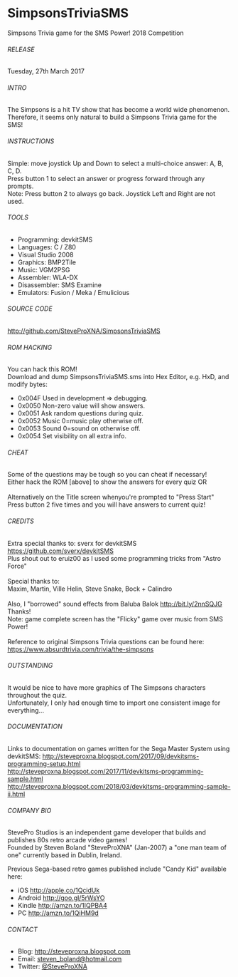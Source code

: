 # SimpsonsTriviaSMS
Simpsons Trivia game for the SMS Power! 2018 Competition

###### RELEASE
Tuesday, 27th March 2017

###### INTRO
The Simpsons is a hit TV show that has become a world wide phenomenon.
<br />
Therefore, it seems only natural to build a Simpsons Trivia game for the SMS!

###### INSTRUCTIONS
Simple: move joystick Up and Down to select a multi-choice answer: A, B, C, D.
<br />
Press button 1 to select an answer or progress forward through any prompts.
<br />
Note: Press button 2 to always go back.  Joystick Left and Right are not used.

###### TOOLS
- Programming:	devkitSMS
- Languages:	C / Z80
- Visual Studio 2008
- Graphics:		BMP2Tile
- Music:		VGM2PSG
- Assembler:	WLA-DX
- Disassembler:	SMS Examine
- Emulators:	Fusion / Meka / Emulicious

###### SOURCE CODE
http://github.com/SteveProXNA/SimpsonsTriviaSMS

###### ROM HACKING
You can hack this ROM!  
Download and dump SimpsonsTriviaSMS.sms into Hex Editor, e.g. HxD, and modify bytes:
- 0x004F	Used in development => debugging.
- 0x0050	Non-zero value will show answers.
- 0x0051	Ask random questions during quiz.
- 0x0052	Music 0=music play otherwise off.
- 0x0053	Sound	0=sound on otherwise off.
- 0x0054	Set visibility on all extra info.

###### CHEAT
Some of the questions may be tough so you can cheat if necessary!
<br />
Either hack the ROM [above] to show the answers for every quiz OR
<br />
<br />
Alternatively on the Title screen whenyou're prompted to "Press Start"
<br />
Press button 2 five times and you will have answers to current quiz!

###### CREDITS
Extra special thanks to: sverx for devkitSMS https://github.com/sverx/devkitSMS
<br />
Plus shout out to eruiz00 as I used some programming tricks from "Astro Force"
<br />
<br />
Special thanks to:
<br />
Maxim, Martin, Ville Helin, Steve Snake, Bock + Calindro
<br />
<br />
Also, I "borrowed" sound effects from Baluba Balok http://bit.ly/2nnSQJG Thanks!
<br />
Note: game complete screen has the "Flicky" game over music from SMS Power!
<br />
<br />
Reference to original Simpsons Trivia questions can be found here:
<br />
https://www.absurdtrivia.com/trivia/the-simpsons

###### OUTSTANDING
It would be nice to have more graphics of The Simpsons characters throughout the quiz.
<br />
Unfortunately, I only had enough time to import  one consistent image for everything...

###### DOCUMENTATION
Links to documentation on games written for the Sega Master System using devkitSMS:
http://steveproxna.blogspot.com/2017/09/devkitsms-programming-setup.html
<br />
http://steveproxna.blogspot.com/2017/11/devkitsms-programming-sample.html
<br />
http://steveproxna.blogspot.com/2018/03/devkitsms-programming-sample-ii.html

 
###### COMPANY BIO
StevePro Studios is an independent game developer that builds and publishes 80s retro arcade video games!
<br />
Founded by Steven Boland "SteveProXNA" (Jan-2007) a "one man team of one" currently based in Dublin, Ireland.

Previous Sega-based retro games published include "Candy Kid" available here:
- iOS		http://apple.co/1QcidUk
- Android	http://goo.gl/5rWsYO
- Kindle	http://amzn.to/1IQPBA4
- PC		http://amzn.to/1QiHM9d

###### CONTACT
- Blog:		http://steveproxna.blogspot.com
- Email:	steven_boland@hotmail.com
- Twitter:	[@SteveProXNA](http://twitter.com/SteveProXNA)
